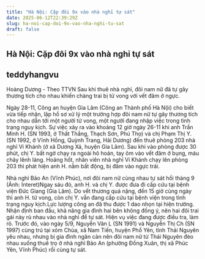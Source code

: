 ```yaml
---
title: "Hà Nội: Cặp đôi 9x vào nhà nghỉ tự sát"
date: 2025-06-12T22:39:29Z
slug: ha-noi-cap-doi-9x-vao-nha-nghi-tu-sat
draft: false
---
```


## Hà Nội: Cặp đôi 9x vào nhà nghỉ tự sát

## teddyhangvu

Hoàng Dương - Theo TTVN
Sau khi thuê nhà nghỉ, đôi nam nữ đã tự gây thương tích cho nhau khiến chàng trai bị tử vong với vết đâm ở ngực.

Ngày 28-11, Công an huyện Gia Lâm (Công an Thành phố Hà Nội) cho biết vừa tiếp nhận, lập hồ sơ xử lý một trường hợp đôi nam nữ tự gây thương tích cho nhau dẫn tới một người tử vong, một người đang nhập việc trong tình trạng nguy kịch.
 Sự việc xảy ra vào khoảng 12 giờ ngày 26-11 khi anh Trần Minh H. (SN 1993, ở  Thất Thắng, Thạch Sơn, Phú Thọ) và chị Phạm Thị Y. (SN 1992, ở Vĩnh Hồng, Quỳnh Trang, Hải Dương) đến thuê phòng 203 nhà nghỉ Vi Khánh (ở xã Dương Xá, huyện Gia Lâm).
 Sau khi vào phòng được 30 phút, chị Y. bất ngờ chạy ra ngoài hô hoán, tay ôm vào vết đâm ở bụng, máu chảy lênh láng. Hoảng hốt, nhân viên nhà nghỉ Vi Khánh chạy lên phòng 203 thì phát hiện anh H. nằm bất động, bị đâm vào ngực trái.

Nhà nghỉ Bảo An (Vĩnh Phúc), nơi đôi nam nữ cùng nhau tự sát hồi thàng 9 (Ảnh: Interet)Ngay sáu đó, anh H. và chị Y. được đưa đi cấp cứu tại bệnh viện Đức Giang (Gia Lâm). Do vết thương quá nặng, đến 15 giờ cùng ngày thì anh H. tử vong, còn chị Y. vẫn đang cấp cứu tại bệnh viện trong tình trạng nguy kịch.Lực lượng công an đã thu được 1 dao nhọn tại hiện trường. Nhận định ban đầu, khả năng gia đình hai bên không đồng ý, nên hai đôi trai gái này rủ nhau vào nhà nghỉ để tự sát. Hiện vụ việc đang được điều tra, làm rõ.
Trước đó, vào ngày 5/9, Nguyễn Văn L (SN 1991) và Nguyễn Thị Ch (SN 1997) cùng trú tại xóm Chùa, xã Nam Tiến, huyện Phổ Yên, tỉnh Thái Nguyên yêu nhau, nhưng bị gia đình ngăn cản nên đôi nam nữ từ Thái Nguyên đèo nhau xuống thuê trọ ở nhà nghỉ Bảo An (phường Đồng Xuân, thị xã Phúc Yên, Vĩnh Phúc) rồi cùng tự sát.